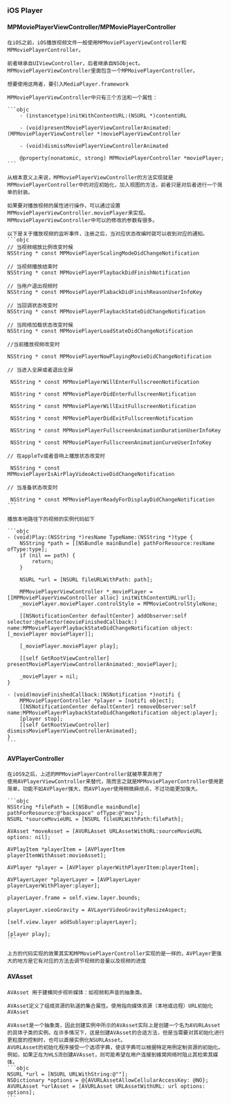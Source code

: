### iOS Player

#### MPMoviePlayerViewController/MPMoviePlayerController

	在iOS之前，iOS播放视频文件一般使用MPMoviePlayerViewController和MPMoviePlayerController。

	前者继承自UIViewController，后者继承自NSObject。MPMoviePlayerViewController里面包含一个MPMoivePlayerController。

	想要使用这两者，要引入MediaPlayer.framework

	MPMoviePlayerViewController中只有三个方法和一个属性：

	```objc
		- (instancetype)initWithContentURL:(NSURL *)contentURL

		- (void)presentMoviePlayerViewControllerAnimated:(MPMoviePlayerViewController *)moviePlayerViewController

		- (void)dismissMoviePlayerViewControllerAnimated

		@property(nonatomic, strong) MPMoviePlayerController *moviePlayer;
	```

	从根本意义上来说，MPMoviePlayerViewController的方法实现就是MPMoviePlayerController中的对应初始化，加入视图的方法，前者只是对后者进行一个简单的封装。

	如果要对播放视频的属性进行操作，可以通过设置MPMoviePlayerViewController.moviePlayer来实现。MPMoviePlayerViewController中可以的修改的参数有很多。

	以下是关于播放视频的监听事件，注册之后，当对应状态改编时就可以收到对应的通知。
	```objc
	// 当视频缩放比例改变时候
	NSString * const MPMoviePlayerScalingModeDidChangeNotification

	// 当视频播放结束时
	NSString * const MPMoviePlayerPlaybackDidFinishNotification

	// 当用户退出视频时
	NSString * const MPMoviePlayerPlabackDidFinishReasonUserInfoKey

	// 当回调状态改变时
	NSString * const MPMoviePlayerPlaybackStateDidChangeNotification

	// 当网络加载状态改变时候
	NSString * const MPMoviePlayerLoadStateDidChangeNotification

	//当前播放视频改变时

	NSString * const MPMoviePlayerNowPlayingMovieDidChangeNotification 

	// 当进入全屏或者退出全屏

	 NSString * const MPMoviePlayerWillEnterFullscreenNotification 

	 NSString * const MPMoviePlayerDidEnterFullscreenNotification 

	 NSString * const MPMoviePlayerWillExitFullscreenNotification 

	 NSString * const MPMoviePlayerDidExitFullscreenNotification 

	 NSString * const MPMoviePlayerFullscreenAnimationDurationUserInfoKey 

	 NSString * const MPMoviePlayerFullscreenAnimationCurveUserInfoKey 

	// 在appleTv或者音响上播放状态改变时

	 NSString * const MPMoviePlayerIsAirPlayVideoActiveDidChangeNotification 

	// 当准备状态改变时

	 NSString * const MPMoviePlayerReadyForDisplayDidChangeNotification 
	```

	播放本地路径下的视频的实例代码如下

	```objc
	- (void)Play:(NSString *)resName TypeName:(NSString *)type {
		NSString *path = [[NSBundle mainBundle] pathForResource:resName ofType:type];
		if (nil == path) {
			return;
		}

		NSURL *url = [NSURL fileURLWithPath: path];

		MPMoviePlayerViewController *_moviePlayer = [[MPMoviePlayerViewController alloc] initWithContentURL:url];
		_moviePlayer.moviePlayer.controlStyle = MPMovieControlStyleNone;

		[[NSNotificationCenter defaultCenter] addObserver:self selector:@selector(movieFinishedCallback:) name:MPMoviePlayerPlaybackStateDidChangeNotification object: [_moviePlayer moviePlayer]];

		[_moviePlayer.moviePlayer play];

		[[self GetRootViewController] presentMoviePlayerViewControllerAnimated:_moviePlayer];

		_moviePlayer = nil;
	}

	- (void)movieFinishedCallback:(NSNotification *)notifi {
		MPMoviePlayerController *player = [notifi object];
		[[NSNotificationCenter defaultCenter] removeObserver:self name:MPMoviePlayerPlaybackStateDidChangeNotification object:player];
		[player stop];
		[[self GetRootViewController] dismissMoviePlayerViewControllerAnimated];
	}
	```

#### AVPlayerController

	在iOS9之后，上述的MPMoviePlayerController就被苹果弃用了
	使用AVPlayerViewController来替代，简而言之就是MPMoviePlayerController使用更简单，功能不如AVPlayer强大，而AVPlayer使用稍微麻烦点，不过功能更加强大。

	```objc
	NSString *filePath = [[NSBundle mainBundle] pathForResource:@"backspace" ofType:@"mov"];
	NSURL *sourceMovieURL = [NSURL fileURLWithPath:filePath];

	AVAsset *moveAsset = [AVURLAsset URLAssetWithURL:sourceMovieURL options: nil];

	AVPlayItem *playerItem = [AVPlayerItem playerItemWithAsset:movieAsset];

	AVPlayer *player = [AVPlayer playerWithPlayerItem:playerItem];

	AVPlayerLayer *playerLayer = [AVPlayerLayer playerLayerWithPlayer:player];

	playerLayer.frame = self.view.layer.bounds;

	playerLayer.vieoGravity = AVLayerVideoGravityResizeAspect;

	[self.view.layer addSublayer:playerLayer];

	[player play];
	```

	上方的代码实现的效果其实和MPMoviePlayerController实现的是一样的，AVPlayer更强大的地方是它有对应的方法去调节视频的音量以及视频的进度

#### AVAsset

	AVAsset 用于建模同步视听媒体：如视频和声音的抽象类。

	AVAsset定义了组成资源的轨道的集合属性。使用指向媒体资源（本地或远程）URL初始化AVAsset

	AVAsset是一个抽象类，因此创建实例中所示的AVAsset实际上是创建一个名为AVURLAsset的具体子类的实例。在许多情况下，这是创建AVAsset的合适方法，但是当需要对其初始化进行更粒度的控制时，也可以直接实例化NSURLAsset。
	AVURLAsset的初始化程序接受一个选项字典，使该字典可以根据特定用例定制资源的初始化。例如，如果正在为HLS流创建AVAsset，则可能希望在用户连接到蜂窝网络时阻止其检索其媒体。
	```objc
	NSURL *url = [NSURL URLWithString:@""];
	NSDictionary *options = @{AVURLAssetAllowCellularAccessKey: @NO};
	AVURLAsset *urlAsset = [AVURLAsset URLAssetWithURL: url options: options];
	```
